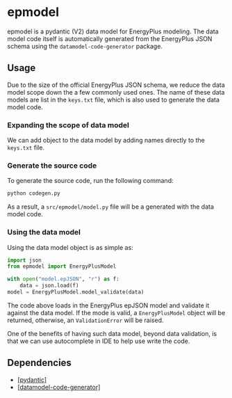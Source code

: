 # epmodel

epmodel is a pydantic (V2) data model for EnergyPlus modeling.
The data model code itself is automatically generated from the EnergyPlus
JSON schema using the `datamodel-code-generator` package.



## Usage

Due to the size of the official EnergyPlus JSON schema, we reduce the data model scope
down the a few commonly used ones. The name of these data models are list in the `keys.txt`
file, which is also used to generate the data model code.

### Expanding the scope of data model

We can add object to the data model by adding names directly to the `keys.txt` file.

### Generate the source code

To generate the source code, run the following command:

```bash
python codegen.py
```

As a result, a `src/epmodel/model.py` file will be a generated with the data model code.

### Using the data model
Using the data model object is as simple as:

```python
import json
from epmodel import EnergyPlusModel

with open("model.epJSON", "r") as f:
    data = json.load(f)
model = EnergyPlusModel.model_validate(data)
```

The code above loads in the EnergyPlus epJSON model and validate it against the data model.
If the mode is valid, a `EnergyPlusModel` object will be returned, otherwise, an `ValidationError`
will be raised.

One of the benefits of having such data model, beyond data validation, is that we can use
autocomplete in IDE to help use write the code.

## Dependencies

* [[pydantic]](https://github.com/pydantic/pydantic)
* [[datamodel-code-generator]](https://github.com/koxudaxi/datamodel-code-generator)
